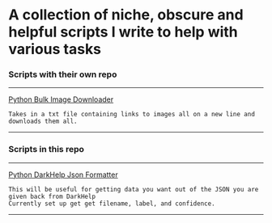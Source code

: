 # A collection of niche, obscure and helpful scripts I write to help with various tasks

### Scripts with their own repo
---
[Python Bulk Image Downloader](https://github.com/RickWillcox/Python-Bulk-Image-Downloader)
```
Takes in a txt file containing links to images all on a new line and downloads them all.
```
---


### Scripts in this repo
---
[Python DarkHelp Json Formatter](https://github.com/RickWillcox/Lots-of-helpful-scripts/blob/main/Dark-Help-Json-Formatting.py)
```
This will be useful for getting data you want out of the JSON you are given back from DarkHelp
Currently set up get get filename, label, and confidence.
```
---
